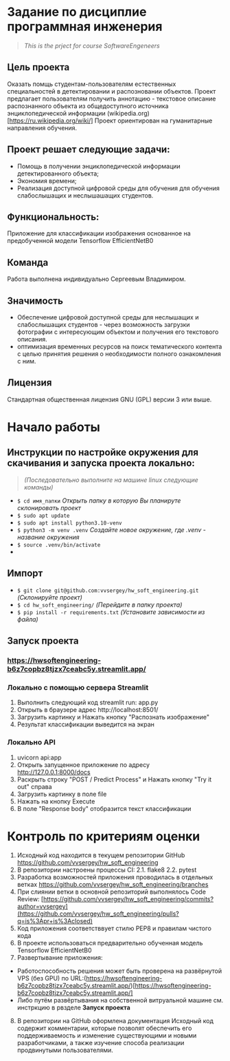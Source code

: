 # Задание по дисциплие программная инженерия
>*This is the prject for course SoftwareEngeneers*

## Цель проекта 
Оказать помщь студентам-пользователям естественных специальностей в детектировании и распозновании объектов.
Проект предлагает пользователям получить аннотацию - текстовое описание распознанного объекта из общедоступного источника энциклопедической информации (wikipedia.org)[https://ru.wikipedia.org/wiki/]
Проект ориентирован на гуманитарные направления обучения. 

## Проект решает следующие задачи:
* Помощь в получении энциклопедической информации детектированного объекта;
* Экономия времени;
* Реализация доступной цифровой среды для обучения для обучения слабослышащих и неслышашащих студентов.

## Функциональность:
Приложение для классификации изображения основанное на предобученной модели Tensorflow EfficientNetB0

## Команда
Работа выполнена индивидуально Сергеевым Владимиром.

## Значимость
* Обеспечение цифровой доступной среды для неслышащих и слабослышащих студентов - через возможность загрузки фотографии с интересующим объектом и получения его текстового описания.
* оптимизация временных ресурсов на поиск тематического контента с целью принятия решения о необходимости полного ознакомления с ним.

## Лицензия
Стандартная общественная лицензия GNU (GPL) версии 3 или выше.

# Начало работы
## Инструкции по настройке окружения для скачивания и запуска проекта локально:
>*(Последовательно выполните на машине linux следующие команды)*
- `$ cd имя_папки` *Открыть папку в которую Вы планируте склонировать проект*
- `$ sudo apt update`
- `$ sudo apt install python3.10-venv`
- `$ python3 -m venv .venv` *Создайте новое окружение, где .venv - название окружения*
- `$ source .venv/bin/activate`
- 
## Импорт
- `$ git clone git@github.com:vvsergey/hw_soft_engineering.git` *(Склонируйте проект)*
- `$ cd hw_soft_engineering/` *(Перейдите в папку проекта)*
- `$ pip install -r requirements.txt` *(Установите зависимости из файла)*

## Запуск проекта
### https://hwsoftengineering-b6z7copbz8tjzx7ceabc5y.streamlit.app/
### Локально с помощью сервера Streamlit
1. Выполнить следующий код streamlit run: app.py
2. Открыть в браузере адрес http://localhost:8501/
3. Загрузить картинку и Нажать кнопку "Распознать изображение"
4. Результат классификации выведится на экран
###  Локально API 
1. uvicorn api:app
2. Открыть запущенное приложение по адресу http://127.0.0.1:8000/docs
3. Раскрыть строку "POST / Predict Process" и Нажать кнопку "Try it out" справа
4. Загрузить картинку в поле file
5. Нажать на кнопку Execute
6. В поле "Response body" отобразится текст классификации

# Контроль по критериям оценки
1. Исходный код находится в текущем репозитории GitHub https://github.com/vvsergey/hw_soft_engineering
2. В репозитории настроены процессы CI:
   2.1. flake8 
   2.2. pytest
3. Разработка возможностей приложения проводилась в отдельных ветках https://github.com/vvsergey/hw_soft_engineering/branches
4. При слиянии ветки в основной репозиторий выполнялось Code Review: [https://github.com/vvsergey/hw_soft_engineering/commits?author=vvsergey](https://github.com/vvsergey/hw_soft_engineering/pulls?q=is%3Apr+is%3Aclosed)
5. Код приложения соответстввует стилю PEP8 и правилам чистого кода
6. В проекте использоваться предварительно обученная модель Tensorflow EfficientNetB0
7. Развертывание приложения:
* Работоспособность решения может быть проверена на развёрнутой VPS (без GPU) по URL:(https://hwsoftengineering-b6z7copbz8tjzx7ceabc5y.streamlit.app/)[https://hwsoftengineering-b6z7copbz8tjzx7ceabc5y.streamlit.app/]
* Либо путём развёртывания на собственной витруальной машине см. инстркцию в рвзделе **Запуск проекта**
8. В репозитории на GitHub оформлена документация
  Исходный код содержит комментарии, которые позволят обеспечить его поддерживаемость и изменение существующими и новыми разработчиками, а также изучение способа реализации продвинутыми пользователями.
  
